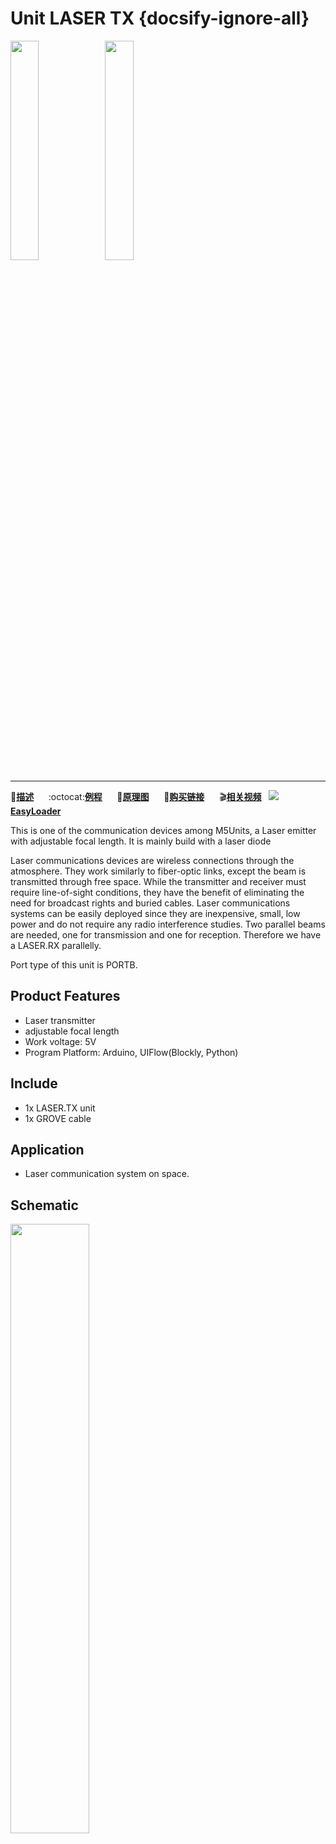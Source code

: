 # Unit LASER TX {docsify-ignore-all}

<img src="assets/img/product_pics/unit/M5GO_Unit_light.png" width="30%" height="30%"><img src="assets/img/product_pics/unit/unit_light_grove_b.png" width="30%" height="30%">

***

:memo:**[描述](#描述)**&nbsp;&nbsp;&nbsp;&nbsp;&nbsp;&nbsp;:octocat:**[例程](#例程)**&nbsp;&nbsp;&nbsp;&nbsp;&nbsp;&nbsp;:electric_plug:**[原理图](#原理图)**&nbsp;&nbsp;&nbsp;&nbsp;&nbsp;&nbsp;🛒**[购买链接](https://m5stack.com/collections/m5-unit/products/light-sensor-unit)**&nbsp;&nbsp;&nbsp;&nbsp;&nbsp;&nbsp;:clapper:**[相关视频](#相关视频)**&nbsp;&nbsp;&nbsp;<img src="https://m5stack.oss-cn-shenzhen.aliyuncs.com/image/EasyLoader_logo-min.jpg">**[EasyLoader](#EasyLoader)**




This is one of the communication devices among  M5Units, a Laser emitter with adjustable focal length. It is mainly build with a laser diode

Laser communications devices are wireless connections through the atmosphere. They work similarly to fiber-optic links, except the beam is transmitted through free space. While the transmitter and receiver must require line-of-sight conditions, they have the benefit of eliminating the need for broadcast rights and buried cables. Laser communications systems can be easily deployed since they are inexpensive, small, low power and do not require any radio interference studies. 
Two parallel beams are needed, one for transmission and one for reception. Therefore we have a LASER.RX parallelly.  

Port type of this unit is PORTB.

## Product Features

- Laser transmitter
- adjustable focal length
- Work voltage: 5V
- Program Platform: Arduino, UIFlow(Blockly, Python)

## Include
- 1x LASER.TX unit
- 1x GROVE cable

## Application 
- Laser communication system on space.




## Schematic

<img src="assets/img/product_pics/unit/laser_tx/unit_laser_tx_04.jpg" width="50%" height="50%">

